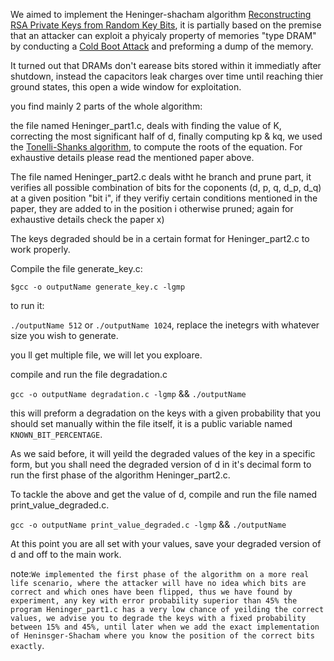 We aimed to implement the Heninger-shacham algorithm [Reconstructing RSA Private Keys from Random Key Bits](https://link.springer.com/chapter/10.1007/978-3-642-03356-8_1), it is partially based on the premise that an attacker can exploit a phyicaly property of memories "type DRAM" by conducting a [Cold Boot Attack](https://citp.princeton.edu/our-work/memory/) and preforming a dump of the memory.

It turned out that DRAMs don't earease bits stored within it immediatly after shutdown, instead the capacitors leak charges over time until reaching thier ground states, this open a wide window for exploitation.

you find mainly 2 parts of the whole algorithm:

the file named Heninger_part1.c, deals with finding the value of K, correcting the most significant half of d, finally computing kp & kq, we used the [Tonelli-Shanks algorithm](https://en.wikipedia.org/wiki/Tonelli%E2%80%93Shanks_algorithm), to compute the roots of the equation.
For exhaustive details please read the mentioned paper above.

The file named  Heninger_part2.c deals witht he branch and prune part, it verifies all possible combination of bits for the coponents (d, p, q, d_p, d_q) at a given position "bit i", if they verifiy certain conditions mentioned in the paper, they are added to in the position i otherwise pruned; again for exhaustive details check the paper x)

The keys degraded should be in a certain format for Heninger_part2.c to work properly.

Compile the file generate_key.c:

`$gcc -o outputName generate_key.c -lgmp`

to run it:

`./outputName 512` or `./outputName 1024`, replace the inetegrs with whatever size you wish to generate.

you ll get multiple file, we will let you exploare.

compile and run the file degradation.c

`gcc -o outputName degradation.c -lgmp` && `./outputName`

this will preform a degradation on the keys with a given probability that you should set manually within the file itself, it is a public variable named `KNOWN_BIT_PERCENTAGE`.

As we said before, it will yeild the degraded values of the key in a specific form, but you shall need the degraded version of d in it's decimal form to run the first phase of the algorithm Heninger_part2.c.

To tackle the above and get the value of d, compile and run the file named print_value_degraded.c.

`gcc -o outputName print_value_degraded.c -lgmp` && `./outputName`

At this point you are all set with your values, save your degraded version of d and off to the main work.

note:`We implemented the first phase of the algorithm on a more real life scenario, where the attacker will have no idea which bits are correct and which ones have been flipped, thus we have found by experiment, any key with error probability superior than 45% the program Heninger_part1.c has a very low chance of yeilding the correct values, we advise you to degrade the keys with a fixed probability between 15% and 45%, until later when we add the exact implementation of Heninsger-Shacham where you know the position of the correct bits exactly`.











